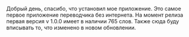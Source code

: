Добрый день, спасибо, что установил мое приложение. Это самое первое приложение переводчика без интернета. На момент релиза первая версия v 1.0.0 имеет в наличии 765 слов. Также сюда буду вписывать то, что изменено в новом обновлении.
